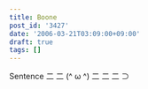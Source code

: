 ```yaml
---
title: Boone
post_id: '3427'
date: '2006-03-21T03:09:00+09:00'
draft: true
tags: []
---
```


Sentence 二 二 (^ ω ^) 二 二 二 ⊃
